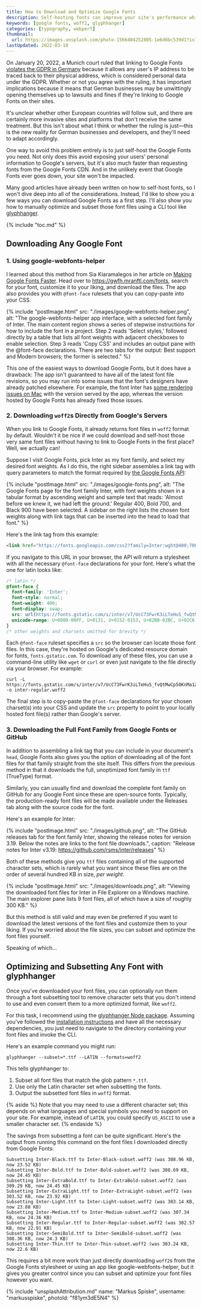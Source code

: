 ```yaml
---
title: How to Download and Optimize Google Fonts
description: Self-hosting fonts can improve your site's performance while also respecting your users' privacy in the era of the GDPR. Learn how to download, subset, and optimize any Google Font for your projects.
keywords: [google fonts, woff2, glyphhanger]
categories: [typography, webperf]
thumbnail:
  url: https://images.unsplash.com/photo-1566404252805-1e6d6bc539d1?ixlib=rb-1.2.1&ixid=MnwxMjA3fDB8MHxwaG90by1wYWdlfHx8fGVufDB8fHx8&auto=format&fit=crop&w=1600&h=900&q=80
lastUpdated: 2022-03-10
---
```


On January 20, 2022, a Munich court ruled that linking to Google Fonts [violates the GDPR in Germany](https://rewis.io/urteile/urteil/lhm-20-01-2022-3-o-1749320/) because it allows any user's IP address to be traced back to their physical address, which is considered personal data under the GDPR. Whether or not you agree with the ruling, it has important implications because it means that German businesses may be unwittingly opening themselves up to lawsuits and fines if they're linking to Google Fonts on their sites.

It's unclear whether other European countries will follow suit, and there are certainly more invasive sites and platforms that don't receive the same treatment. But this isn't about what I think or whether the ruling is just—this is the new reality for German businesses and developers, and they'll need to adapt accordingly.

One way to avoid this problem entirely is to just self-host the Google Fonts you need. Not only does this avoid exposing your users' personal information to Google's servers, but it's also much faster than requesting fonts from the Google Fonts CDN. And in the unlikely event that Google Fonts ever goes down, your site won't be impacted.

Many good articles have already been written on how to self-host fonts, so I won't dive deep into all of the considerations. Instead, I'd like to show you a few ways you can download Google Fonts as a first step. I'll also show you how to manually optimize and subset those font files using a CLI tool like [glyphhanger](https://github.com/zachleat/glyphhanger).

{% include "toc.md" %}

## Downloading Any Google Font

### 1. Using google-webfonts-helper

I learned about this method from Sia Kiaramalegos in her article on [Making Google Fonts Faster](https://sia.codes/posts/making-google-fonts-faster/#self-host-your-web-fonts-for-full-control). Head over to https://gwfh.mranftl.com/fonts, search for your font, customize it to your liking, and download the files. The app also provides you with `@font-face` rulesets that you can copy-paste into your CSS.

{% include "postImage.html" src: "./images/google-webfonts-helper.png", alt: "The google-webfonts-helper app interface, with a selected font family of Inter. The main content region shows a series of stepwise instructions for how to include the font in a project. Step 2 reads 'Select styles,' followed directly by a table that lists all font weights with adjacent checkboxes to enable selection. Step 3 reads 'Copy CSS' and includes an output pane with the @font-face declarations. There are two tabs for the output: Best support and Modern browsers; the former is selected." %}

This one of the easiest ways to download Google Fonts, but it does have a drawback: The app isn't guaranteed to have all of the latest font file revisions, so you may run into some issues that the font's designers have already patched elsewhere. For example, the font Inter has [some rendering issues on Mac](https://github.com/majodev/google-webfonts-helper/issues/130) with the version served by the app, whereas the version hosted by Google Fonts has already fixed those issues.

### 2. Downloading `woff2`s Directly from Google's Servers

When you link to Google Fonts, it already returns font files in `woff2` format by default. Wouldn't it be nice if we could download and self-host those very same font files without having to link to Google Fonts in the first place? Well, we actually can!

Suppose I visit Google Fonts, pick Inter as my font family, and select my desired font weights. As I do this, the right sidebar assembles a link tag with query parameters to match the format required by [the Google Fonts API](https://developers.google.com/fonts/docs/developer_api):

{% include "postImage.html" src: "./images/google-fonts.png", alt: "The Google Fonts page for the font family Inter, with font weights shown in a tabular format by ascending weight and sample text that reads: 'Almost before we knew it, we had left the ground.' Regular 400, Bold 700, and Black 900 have been selected. A sidebar on the right lists the chosen font weights along with link tags that can be inserted into the head to load that font." %}

Here's the link tag from this example:

```html
<link href="https://fonts.googleapis.com/css2?family=Inter:wght@400;700;900&display=swap" rel="stylesheet">
```

If you navigate to this URL in your browser, the API will return a stylesheet with all the necessary `@font-face` declarations for your font. Here's what the one for latin looks like:

```css
/* latin */
@font-face {
  font-family: 'Inter';
  font-style: normal;
  font-weight: 400;
  font-display: swap;
  src: url(https://fonts.gstatic.com/s/inter/v7/UcC73FwrK3iLTeHuS_fvQtMwCp50KnMa1ZL7.woff2) format('woff2');
  unicode-range: U+0000-00FF, U+0131, U+0152-0153, U+02BB-02BC, U+02C6, U+02DA, U+02DC, U+2000-206F, U+2074, U+20AC, U+2122, U+2191, U+2193, U+2212, U+2215, U+FEFF, U+FFFD;
}
/* other weights and charsets omitted for brevity */
```

Each `@font-face` ruleset specifies a `src` so the browser can locate those font files. In this case, they're hosted on Google's dedicated resource domain for fonts, `fonts.gstatic.com`. To download any of these files, you can use a command-line utility like `wget` or `curl` or even just navigate to the file directly via your browser. For example:

```
curl -L https://fonts.gstatic.com/s/inter/v7/UcC73FwrK3iLTeHuS_fvQtMwCp50KnMa1ZL7.woff2 -o inter-regular.woff2
```

The final step is to copy-paste the `@font-face` declarations for your chosen charset(s) into your CSS and update the `src` property to point to your locally hosted font file(s) rather than Google's server.

### 3. Downloading the Full Font Family from Google Fonts or GitHub

In addition to assembling a link tag that you can include in your document's `head`, Google Fonts also gives you the option of downloading all of the font files for that family straight from the site itself. This differs from the previous method in that it downloads the full, unoptimized font family in `ttf` (TrueType) format.

Similarly, you can usually find and download the complete font family on GitHub for any Google Font since these are open-source fonts. Typically, the production-ready font files will be made available under the Releases tab along with the source code for the font.

Here's an example for Inter:

{% include "postImage.html" src: "./images/github.png", alt: "The GitHub releases tab for the font family Inter, showing the release notes for version 3.19. Below the notes are links to the font file downloads.", caption: "Release notes for Inter v3.19: https://github.com/rsms/inter/releases" %}

Both of these methods give you `ttf` files containing all of the supported character sets, which is rarely what you want since these files are on the order of several hundred KB in size, *per weight*.

{% include "postImage.html" src: "./images/downloads.png", alt: "Viewing the downloaded font files for Inter in File Explorer on a Windows machine. The main explorer pane lists 9 font files, all of which have a size of roughly 300 KB." %}

But this method is still valid and may even be preferred if you want to download the latest versions of the font files and customize them to your liking. If you're worried about the file sizes, you can subset and optimize the font files yourself.

Speaking of which...

## Optimizing and Subsetting Any Font with glyphhanger

Once you've downloaded your font files, you can optionally run them through a font subsetting tool to remove character sets that you don't intend to use and even convert them to a more optimized format, like `woff2`.

For this task, I recommend using the [glyphhanger Node package](https://www.npmjs.com/package/glyphhanger). Assuming you've followed the [installation instructions](https://github.com/zachleat/glyphhanger#installation) and have all the necessary dependencies, you just need to navigate to the directory containing your font files and invoke the CLI.

Here's an example command you might run:

```{data-copyable=true}
glyphhanger --subset=*.ttf --LATIN --formats=woff2
```

This tells glyphhanger to:

1. Subset all font files that match the glob pattern `*.ttf`.
2. Use only the Latin character set when subsetting the fonts.
3. Output the subsetted font files in `woff2` format.

{% aside %}
  Note that you may need to use a different character set; this depends on what languages and special symbols you need to support on your site. For example, instead of `LATIN`, you could specify `US_ASCII` to use a smaller character set.
{% endaside %}

The savings from subsetting a font can be quite significant. Here's the output from running this command on the font files I downloaded directly from Google Fonts:

```
Subsetting Inter-Black.ttf to Inter-Black-subset.woff2 (was 308.96 KB, now 23.52 KB)
Subsetting Inter-Bold.ttf to Inter-Bold-subset.woff2 (was 308.69 KB, now 24.45 KB)
Subsetting Inter-ExtraBold.ttf to Inter-ExtraBold-subset.woff2 (was 309.29 KB, now 24.45 KB)
Subsetting Inter-ExtraLight.ttf to Inter-ExtraLight-subset.woff2 (was 303.52 KB, now 23.92 KB)
Subsetting Inter-Light.ttf to Inter-Light-subset.woff2 (was 303.14 KB, now 23.88 KB)
Subsetting Inter-Medium.ttf to Inter-Medium-subset.woff2 (was 307.34 KB, now 24.36 KB)
Subsetting Inter-Regular.ttf to Inter-Regular-subset.woff2 (was 302.57 KB, now 22.91 KB)
Subsetting Inter-SemiBold.ttf to Inter-SemiBold-subset.woff2 (was 308.36 KB, now 24.3 KB)
Subsetting Inter-Thin.ttf to Inter-Thin-subset.woff2 (was 303.24 KB, now 22.6 KB)
```

This requires a bit more work than just directly downloading `woff2`s from the Google Fonts stylesheet or using an app like google-webfonts-helper, but it gives you greater control since you can subset and optimize your font files however you want.

{% include "unsplashAttribution.md" name: "Markus Spiske", username: "markusspiske", photoId: "f81ym3dE5N4" %}

